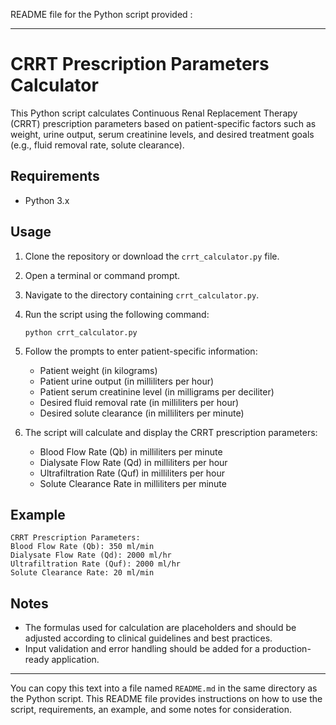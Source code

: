  README file for the Python script provided : 

---

# CRRT Prescription Parameters Calculator

This Python script calculates Continuous Renal Replacement Therapy (CRRT) prescription parameters based on patient-specific factors such as weight, urine output, serum creatinine levels, and desired treatment goals (e.g., fluid removal rate, solute clearance).

## Requirements

- Python 3.x

## Usage

1. Clone the repository or download the `crrt_calculator.py` file.

2. Open a terminal or command prompt.

3. Navigate to the directory containing `crrt_calculator.py`.

4. Run the script using the following command:

    ```
    python crrt_calculator.py
    ```

5. Follow the prompts to enter patient-specific information:

    - Patient weight (in kilograms)
    - Patient urine output (in milliliters per hour)
    - Patient serum creatinine level (in milligrams per deciliter)
    - Desired fluid removal rate (in milliliters per hour)
    - Desired solute clearance (in milliliters per minute)

6. The script will calculate and display the CRRT prescription parameters:

    - Blood Flow Rate (Qb) in milliliters per minute
    - Dialysate Flow Rate (Qd) in milliliters per hour
    - Ultrafiltration Rate (Quf) in milliliters per hour
    - Solute Clearance Rate in milliliters per minute

## Example

```
CRRT Prescription Parameters:
Blood Flow Rate (Qb): 350 ml/min
Dialysate Flow Rate (Qd): 2000 ml/hr
Ultrafiltration Rate (Quf): 2000 ml/hr
Solute Clearance Rate: 20 ml/min
```

## Notes

- The formulas used for calculation are placeholders and should be adjusted according to clinical guidelines and best practices.
- Input validation and error handling should be added for a production-ready application.

---

You can copy this text into a file named `README.md` in the same directory as the Python script. This README file provides instructions on how to use the script, requirements, an example, and some notes for consideration.
